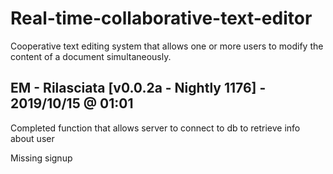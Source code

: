 # Real-time-collaborative-text-editor
Cooperative text editing system that allows one or more users to modify the content of a document simultaneously.

## EM - Rilasciata [v0.0.2a - Nightly 1176] - 2019/10/15 @ 01:01

Completed function that allows server to connect to db to retrieve info about user

Missing signup


[v0.0.1a - Nightly 1176]: https://github.com/giovannic96/Real-time-collaborative-text-editor/tree/master/ClientModule
